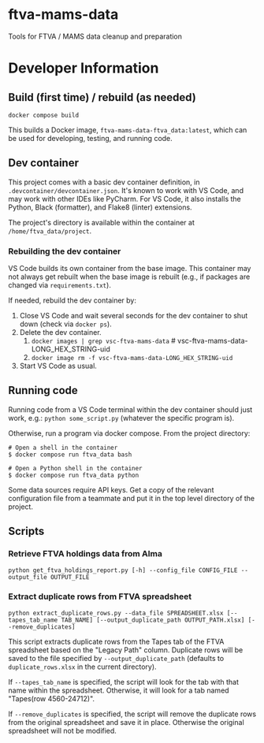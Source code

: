 # ftva-mams-data
Tools for FTVA  / MAMS data cleanup and preparation

# Developer Information

## Build (first time) / rebuild (as needed)

`docker compose build`

This builds a Docker image, `ftva-mams-data-ftva_data:latest`, which can be used for developing, testing, and running code.

## Dev container

This project comes with a basic dev container definition, in `.devcontainer/devcontainer.json`. It's known to work with VS Code,
and may work with other IDEs like PyCharm.  For VS Code, it also installs the Python, Black (formatter), and Flake8 (linter)
extensions.

The project's directory is available within the container at `/home/ftva_data/project`.

### Rebuilding the dev container

VS Code builds its own container from the base image. This container may not always get rebuilt when the base image is rebuilt
(e.g., if packages are changed via `requirements.txt`).

If needed, rebuild the dev container by:
1. Close VS Code and wait several seconds for the dev container to shut down (check via `docker ps`).
2. Delete the dev container.
   1. `docker images | grep vsc-ftva-mams-data` # vsc-ftva-mams-data-LONG_HEX_STRING-uid
   2. `docker image rm -f vsc-ftva-mams-data-LONG_HEX_STRING-uid`
3. Start VS Code as usual.

## Running code

Running code from a VS Code terminal within the dev container should just work, e.g.: `python some_script.py` (whatever the specific program is).

Otherwise, run a program via docker compose.  From the project directory:

```
# Open a shell in the container
$ docker compose run ftva_data bash

# Open a Python shell in the container
$ docker compose run ftva_data python
```

Some data sources require API keys. Get a copy of the relevant configuration file from a teammate and put it in the top level directory of the project.

## Scripts

### Retrieve FTVA holdings data from Alma

```python get_ftva_holdings_report.py [-h] --config_file CONFIG_FILE --output_file OUTPUT_FILE```

### Extract duplicate rows from FTVA spreadsheet

```python extract_duplicate_rows.py --data_file SPREADSHEET.xlsx [--tapes_tab_name TAB_NAME] [--output_duplicate_path OUTPUT_PATH.xlsx] [--remove_duplicates]```

This script extracts duplicate rows from the Tapes tab of the FTVA spreadsheet based on the "Legacy Path" column. Duplicate rows will be saved to the file specified by `--output_duplicate_path` (defaults to `duplicate_rows.xlsx` in the current directory).

If `--tapes_tab_name` is specified, the script will look for the tab with that name within the spreadsheet. Otherwise, it will look for a tab named "Tapes(row 4560-24712)".

If `--remove_duplicates` is specified, the script will remove the duplicate rows from the original spreadsheet and save it in place. Otherwise the original spreadsheet will not be modified.